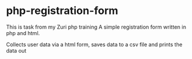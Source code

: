 # php-registration-form

This is task from my Zuri php training
A simple registration form written in php and html.

Collects user data via a html form, saves data to a csv file and prints the data out
